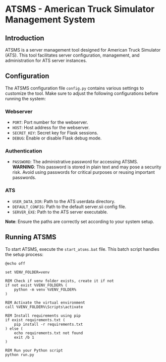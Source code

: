 # ATSMS - American Truck Simulator Management System

## Introduction

ATSMS is a server management tool designed for American Truck Simulator (ATS). This tool facilitates server configuration, management, and administration for ATS server instances.

## Configuration

The ATSMS configuration file `config.py` contains various settings to customize the tool. Make sure to adjust the following configurations before running the system:

### Webserver

- `PORT`: Port number for the webserver.
- `HOST`: Host address for the webserver.
- `SECRET_KEY`: Secret key for Flask sessions.
- `DEBUG`: Enable or disable Flask debug mode.

### Authentication

- `PASSWORD`: The administrative password for accessing ATSMS. **WARNING**: This password is stored in plain text and may pose a security risk. Avoid using passwords for critical purposes or reusing important passwords.

### ATS

- `USER_DATA_DIR`: Path to the ATS userdata directory.
- `DEFAULT_CONFIG`: Path to the default server.sii config file.
- `SERVER_EXE`: Path to the ATS server executable.

**Note**: Ensure the paths are correctly set according to your system setup.

## Running ATSMS

To start ATSMS, execute the `start_atsms.bat` file. This batch script handles the setup process:

```batch
@echo off

set VENV_FOLDER=venv

REM Check if venv folder exists, create it if not
if not exist %VENV_FOLDER% (
    python -m venv %VENV_FOLDER%
)

REM Activate the virtual environment
call %VENV_FOLDER%\Scripts\activate

REM Install requirements using pip
if exist requirements.txt (
    pip install -r requirements.txt
) else (
    echo requirements.txt not found
    exit /b 1
)

REM Run your Python script
python run.py
